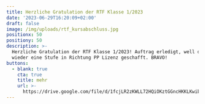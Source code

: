 ```yaml
---
title: Herzliche Gratulation der RTF Klasse 1/2023
date: '2023-06-29T16:20:09+02:00'
draft: false
image: /img/uploads/rtf_kursabschluss.jpg
positionx: 50
positiony: 50
description: >-
  Herzliche Gratulation der RTF Klasse 1/2023! Auftrag erledigt, well done. Und
  wieder eine Stufe in Richtung PP Lizenz geschafft. BRAVO!
buttons:
  - blank: true
    cta: true
    title: mehr
    url: >-
      https://drive.google.com/file/d/1fcjLR2zKWLL72HQiOKztGGncHKKLKwib/view?usp=sharing
---
```


